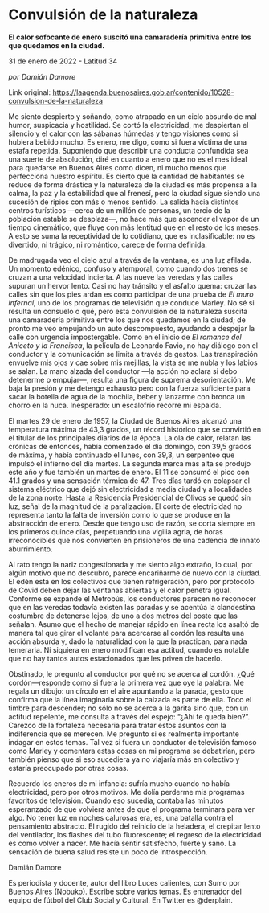 # Convulsión de la naturaleza

**El calor sofocante de enero suscitó una camaradería primitiva entre los que quedamos en la ciudad.**

31 de enero de 2022 - Latitud 34

_por Damián Damore_

Link original: https://laagenda.buenosaires.gob.ar/contenido/10528-convulsion-de-la-naturaleza



Me siento despierto y soñando, como atrapado en un ciclo absurdo de mal humor, suspicacia y hostilidad. Se cortó la electricidad, me despiertan el silencio y el calor con las sábanas húmedas y tengo visiones como si hubiera bebido mucho. Es enero, me digo, como si fuera víctima de una estafa repetida. Suponiendo que describir una conducta confundida sea una suerte de absolución, diré en cuanto a enero que no es el mes ideal para quedarse en Buenos Aires como dicen, ni mucho menos que perfecciona nuestro espíritu. Es cierto que la cantidad de habitantes se reduce de forma drástica y la naturaleza de la ciudad es más propensa a la calma, la paz y la estabilidad que al frenesí, pero la ciudad sigue siendo una sucesión de ripios con más o menos sentido. La salida hacia distintos centros turísticos —cerca de un millón de personas, un tercio de la población estable se desplaza—, no hace más que ascender el vapor de un tiempo cinemático, que fluye con más lentitud que en el resto de los meses. A esto se suma la receptividad de lo cotidiano, que es inclasificable: no es divertido, ni trágico, ni romántico, carece de forma definida.




De madrugada veo el cielo azul a través de la ventana, es una luz afilada. Un momento edénico, confuso y atemporal, como cuando dos trenes se cruzan a una velocidad incierta. A las nueve las veredas y las calles supuran un hervor lento. Casi no hay tránsito y el asfalto quema: cruzar las calles sin que los pies ardan es como participar de una prueba de *El muro infernal*, uno de los programas de televisión que conduce Marley. No sé si resulta un consuelo o qué, pero esta convulsión de la naturaleza suscita una camaradería primitiva entre los que nos quedamos en la ciudad; de pronto me veo empujando un auto descompuesto, ayudando a despejar la calle con urgencia impostergable. Como en el inicio de *El romance del Aniceto y la Francisca*, la película de Leonardo Favio, no hay diálogo con el conductor y la comunicación se limita a través de gestos. Las transpiración envuelve mis ojos y cae sobre mis mejillas, la vista se me nubla y los labios se salan. La mano alzada del conductor —la acción no aclara si debo detenerme o empujar—, resulta una figura de suprema desorientación. Me baja la presión y me detengo exhausto pero con la fuerza suficiente para sacar la botella de agua de la mochila, beber y lanzarme con bronca un chorro en la nuca. Inesperado: un escalofrío recorre mi espalda.




El martes 29 de enero de 1957, la Ciudad de Buenos Aires alcanzó una temperatura máxima de 43,3 grados, un récord histórico que se convirtió en el titular de los principales diarios de la época. La ola de calor, relatan las crónicas de entonces, había comenzado el día domingo, con 39,5 grados de máxima, y había continuado el lunes, con 39,3, un serpenteo que impulsó el infierno del día martes. La segunda marca más alta se produjo este año y fue también un martes de enero. El 11 se consumó el pico con 41.1 grados y una sensación térmica de 47. Tres días tardó en colapsar el sistema eléctrico que dejó sin electricidad a media ciudad y a localidades de la zona norte. Hasta la Residencia Presidencial de Olivos se quedó sin luz, señal de la magnitud de la paralización. El corte de electricidad no representa tanto la falta de inversión como lo que se produce en la abstracción de enero. Desde que tengo uso de razón, se corta siempre en los primeros quince días, perpetuando una vigilia agria, de horas irreconocibles que nos convierten en prisioneros de una cadencia de innato aburrimiento.




Al rato tengo la nariz congestionada y me siento algo extraño, lo cual, por algún motivo que no descubro, parece encariñarme de nuevo con la ciudad. El edén está en los colectivos que tienen refrigeración, pero por protocolo de Covid deben dejar las ventanas abiertas y el calor penetra igual. Conforme se expande el Metrobús, los conductores parecen no reconocer que en las veredas todavía existen las paradas y se acentúa la clandestina costumbre de detenerse lejos, de uno a dos metros del poste que las señalan. Asumo que el hecho de manejar rápido en línea recta los asaltó de manera tal que girar el volante para acercarse al cordón les resulta una acción absurda y, dado la naturalidad con la que la practican, para nada temeraria. Ni siquiera en enero modifican esa actitud, cuando es notable que no hay tantos autos estacionados que les priven de hacerlo.




Obstinado, le pregunto al conductor por qué no se acerca al cordón. ¿Qué cordón—responde como si fuera la primera vez que oye la palabra. Me regala un dibujo: un círculo en el aire apuntando a la parada, gesto que confirma que la línea imaginaria sobre la calzada es parte de ella. Toco el timbre para descender; no sólo no se acerca a la garita sino que, con un actitud repelente, me consulta a través del espejo: “¿Ahí te queda bien?”. Carezco de la fortaleza necesaria para tratar estos asuntos con la indiferencia que se merecen. Me pregunto si es realmente importante indagar en estos temas. Tal vez si fuera un conductor de televisión famoso como Marley y comentara estas cosas en mi programa se debatirían, pero también pienso que si eso sucediera ya no viajaría más en colectivo y estaría preocupado por otras cosas.




Recuerdo los eneros de mi infancia: sufría mucho cuando no había electricidad, pero por otros motivos. Me dolía perderme mis programas favoritos de televisión. Cuando eso sucedía, contaba las minutos esperanzado de que volviera antes de que el programa terminara para ver algo. No tener luz en noches calurosas era, es, una batalla contra el pensamiento abstracto. El rugido del reinicio de la heladera, el crepitar lento del ventilador, los flashes del tubo fluorescente; el regreso de la electricidad es como volver a nacer. Me hacía sentir satisfecho, fuerte y sano. La sensación de buena salud resiste un poco de introspección.




Damián Damore




Es periodista y docente, autor del libro Luces calientes, con Sumo por Buenos Aires (Nobuko). Escribe sobre varios temas. Es entrenador del equipo de fútbol del Club Social y Cultural. En Twitter es @derplain.



